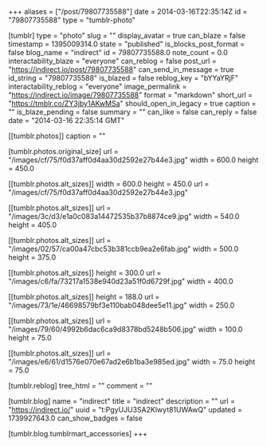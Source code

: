 +++
aliases = ["/post/79807735588"]
date = 2014-03-16T22:35:14Z
id = "79807735588"
type = "tumblr-photo"

[tumblr]
type = "photo"
slug = ""
display_avatar = true
can_blaze = false
timestamp = 1395009314.0
state = "published"
is_blocks_post_format = false
blog_name = "indirect"
id = 79807735588.0
note_count = 0.0
interactability_blaze = "everyone"
can_reblog = false
post_url = "https://indirect.io/post/79807735588"
can_send_in_message = true
id_string = "79807735588"
is_blazed = false
reblog_key = "bYYaYRjF"
interactability_reblog = "everyone"
image_permalink = "https://indirect.io/image/79807735588"
format = "markdown"
short_url = "https://tmblr.co/ZY3jby1AKwMSa"
should_open_in_legacy = true
caption = ""
is_blaze_pending = false
summary = ""
can_like = false
can_reply = false
date = "2014-03-16 22:35:14 GMT"

[[tumblr.photos]]
caption = ""

[tumblr.photos.original_size]
url = "/images/cf/75/f0d37aff0d4aa30d2592e27b44e3.jpg"
width = 600.0
height = 450.0

[[tumblr.photos.alt_sizes]]
width = 600.0
height = 450.0
url = "/images/cf/75/f0d37aff0d4aa30d2592e27b44e3.jpg"

[[tumblr.photos.alt_sizes]]
url = "/images/3c/d3/e1a0c083a14472535b37b8874ce9.jpg"
width = 540.0
height = 405.0

[[tumblr.photos.alt_sizes]]
url = "/images/02/57/ca00a47cbc53b381ccb9ea2e6fab.jpg"
width = 500.0
height = 375.0

[[tumblr.photos.alt_sizes]]
height = 300.0
url = "/images/c6/fa/73217a1538e940d23a51f0d6729f.jpg"
width = 400.0

[[tumblr.photos.alt_sizes]]
height = 188.0
url = "/images/73/1e/46698579bf3e110bab048dee5e11.jpg"
width = 250.0

[[tumblr.photos.alt_sizes]]
url = "/images/79/60/4992b6dac6ca9d8378bd5248b506.jpg"
width = 100.0
height = 75.0

[[tumblr.photos.alt_sizes]]
url = "/images/e6/61/d1576e070e67ad2e6b1ba3e985ed.jpg"
width = 75.0
height = 75.0

[tumblr.reblog]
tree_html = ""
comment = ""

[tumblr.blog]
name = "indirect"
title = "indirect"
description = ""
url = "https://indirect.io/"
uuid = "t:PgyUJU3SA2Klwyt81UWAwQ"
updated = 1739927643.0
can_show_badges = false

[tumblr.blog.tumblrmart_accessories]
+++
